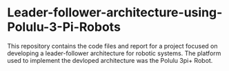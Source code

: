 # Leader-follower-architecture-using-Polulu-3-Pi-Robots
This repository contains the code files and report for a project focused on developing a leader-follower architecture for robotic systems. The platform used to implement the devloped architecture was the Polulu 3pi+ Robot.
